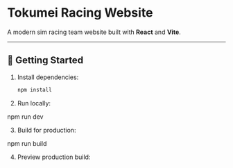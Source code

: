 # Tokumei Racing Website

A modern sim racing team website built with **React** and **Vite**.

---

## 🚀 Getting Started

1. Install dependencies:
   ```bash
   npm install
   
2. Run locally:

npm run dev


3. Build for production:

npm run build

4. Preview production build:
